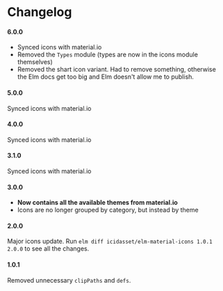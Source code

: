 # Changelog

#### 6.0.0

- Synced icons with material.io
- Removed the `Types` module (types are now in the icons module themselves)
- Removed the shart icon variant. Had to remove something, otherwise the Elm docs get too big and Elm doesn't allow me to publish.


#### 5.0.0

Synced icons with material.io


#### 4.0.0

Synced icons with material.io


#### 3.1.0

Synced icons with material.io

#### 3.0.0

- __Now contains all the available themes from material.io__
- Icons are no longer grouped by category, but instead by theme


#### 2.0.0

Major icons update.
Run `elm diff icidasset/elm-material-icons 1.0.1 2.0.0` to see all the changes.


#### 1.0.1

Removed unnecessary `clipPaths` and `defs`.
